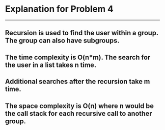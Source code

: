 # Explanation for Problem 4
-------------------------------------------------

## Recursion is used to find the user within a group. The group can also have subgroups.
## The time complexity is O(n*m). The search for the user in a list takes n time. 
## Additional searches after the recursion take m time.
## The space complexity is O(n) where n would be the call stack for each recursive call to another group.